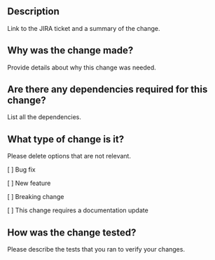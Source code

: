 ## Description
Link to the JIRA ticket and a summary of the change.

## Why was the change made?
Provide details about why this change was needed.

## Are there any dependencies required for this change?
List all the dependencies.

## What type of change is it?
Please delete options that are not relevant.

 [ ] Bug fix

 [ ] New feature 

 [ ] Breaking change 

 [ ] This change requires a documentation update

## How was the change tested?
Please describe the tests that you ran to verify your changes.
